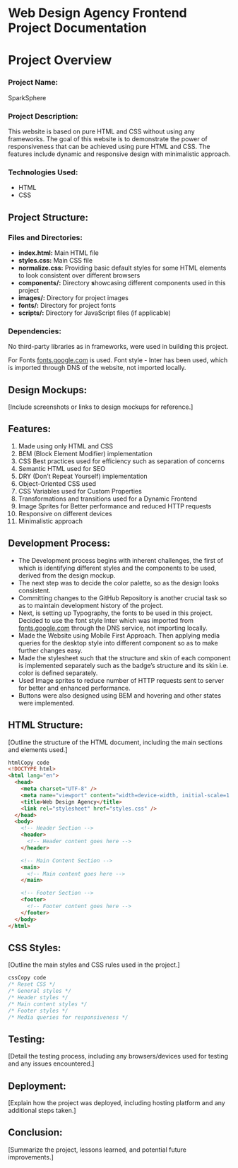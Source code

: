 # **Web Design Agency Frontend Project Documentation**

# **Project Overview**

### **Project Name:**

SparkSphere

### **Project Description:**

This website is based on pure HTML and CSS without using any frameworks. The goal of this website is to demonstrate the power of responsiveness that can be achieved using pure HTML and CSS. The features include dynamic and responsive design with minimalistic approach.

### Technologies Used:

- HTML
- CSS

## Project Structure:

### Files and Directories:

- **index.html:** Main HTML file
- **styles.css:** Main CSS file
- **normalize.css:** Providing basic default styles for some HTML elements to look consistent over different browsers
- **components/:** Directory **s**howcasing different components used in this project
- **images/:** Directory for project images
- **fonts/:** Directory for project fonts
- **scripts/:** Directory for JavaScript files (if applicable)

### **Dependencies:**

No third-party libraries as in frameworks, were used in building this project.

For Fonts [fonts.google.com](http://fonts.google.com) is used. Font style - Inter has been used, which is imported through DNS of the website, not imported locally.

## **Design Mockups:**

[Include screenshots or links to design mockups for reference.]

## **Features:**

1. Made using only HTML and CSS
2. BEM (Block Element Modifier) implementation
3. CSS Best practices used for efficiency such as separation of concerns
4. Semantic HTML used for SEO
5. DRY (Don’t Repeat Yourself) implementation
6. Object-Oriented CSS used
7. CSS Variables used for Custom Properties
8. Transformations and transitions used for a Dynamic Frontend
9. Image Sprites for Better performance and reduced HTTP requests
10. Responsive on different devices
11. Minimalistic approach

## **Development Process:**

- The Development process begins with inherent challenges, the first of which is identifying different styles and the components to be used, derived from the design mockup.
- The next step was to decide the color palette, so as the design looks consistent.
- Committing changes to the GitHub Repository is another crucial task so as to maintain development history of the project.
- Next, is setting up Typography, the fonts to be used in this project. Decided to use the font style Inter which was imported from [fonts.google.com](http://fonts.google.com) through the DNS service, not importing locally.
- Made the Website using Mobile First Approach. Then applying media queries for the desktop style into different component so as to make further changes easy.
- Made the stylesheet such that the structure and skin of each component is implemented separately such as the badge’s structure and its skin i.e. color is defined separately.
- Used Image sprites to reduce number of HTTP requests sent to server for better and enhanced performance.
- Buttons were also designed using BEM and hovering and other states were implemented.

## **HTML Structure:**

[Outline the structure of the HTML document, including the main sections and elements used.]

```html
htmlCopy code
<!DOCTYPE html>
<html lang="en">
  <head>
    <meta charset="UTF-8" />
    <meta name="viewport" content="width=device-width, initial-scale=1.0" />
    <title>Web Design Agency</title>
    <link rel="stylesheet" href="styles.css" />
  </head>
  <body>
    <!-- Header Section -->
    <header>
      <!-- Header content goes here -->
    </header>

    <!-- Main Content Section -->
    <main>
      <!-- Main content goes here -->
    </main>

    <!-- Footer Section -->
    <footer>
      <!-- Footer content goes here -->
    </footer>
  </body>
</html>
```

## **CSS Styles:**

[Outline the main styles and CSS rules used in the project.]

```css
cssCopy code
/* Reset CSS */
/* General styles */
/* Header styles */
/* Main content styles */
/* Footer styles */
/* Media queries for responsiveness */

```

## **Testing:**

[Detail the testing process, including any browsers/devices used for testing and any issues encountered.]

## **Deployment:**

[Explain how the project was deployed, including hosting platform and any additional steps taken.]

## **Conclusion:**

[Summarize the project, lessons learned, and potential future improvements.]
